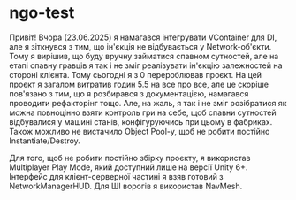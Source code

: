 # ngo-test

Привіт! Вчора (23.06.2025) я намагався інтегрувати VContainer для DI, але я зіткнувся з тим, що ін'єкція не відбувається у Network-об'єкти. Тому я вирішив, що буду вручну займатися спавном сутностей, але на етапі спавну гравців я так і не зміг реалізувати ін'єкцію залежностей на стороні клієнта. Тому сьогодні я з 0 перероблював проєкт. На цей проєкт я загалом витратив годин 5.5 на все про все, але це скоріше пов'язано з тим, що я розбирався з документацією, намагався проводити рефакторінг тощо. Але, на жаль, я так і не зміг розібратися як можна повноцінно взяти контроль гри на себе, щоб спавни сутностей відбувалися у машині станів, конфігуруючись при цьому в фабриках. Також можливо не вистачило Object Pool-у, щоб не робити постійно Instantiate/Destroy.

Для того, щоб не робити постійно збірку проєкту, я використав Multiplayer Play Mode, який доступний лише на версії Unity 6+. Інтерфейс для клієнт-серверної частині я взяв готовий з NetworkManagerHUD. Для ШІ ворогів я використав NavMesh.
